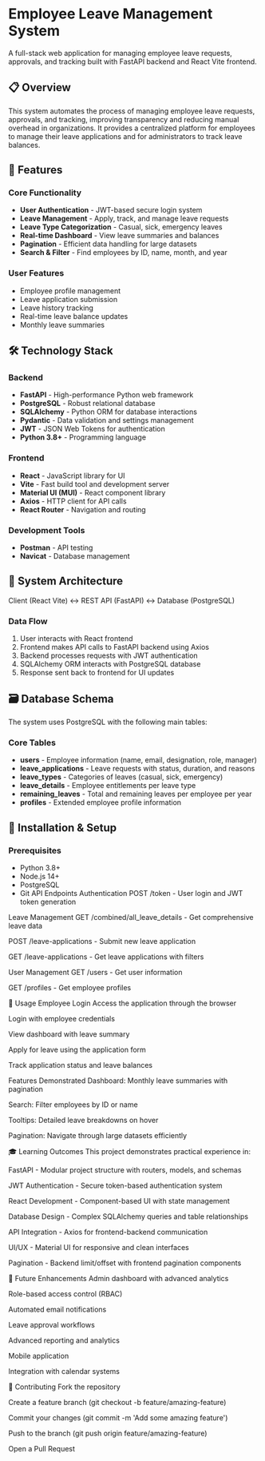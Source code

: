 # Employee Leave Management System

A full-stack web application for managing employee leave requests, approvals, and tracking built with FastAPI backend and React Vite frontend.

## 📋 Overview

This system automates the process of managing employee leave requests, approvals, and tracking, improving transparency and reducing manual overhead in organizations. It provides a centralized platform for employees to manage their leave applications and for administrators to track leave balances.

## 🚀 Features

### Core Functionality
- **User Authentication** - JWT-based secure login system
- **Leave Management** - Apply, track, and manage leave requests
- **Leave Type Categorization** - Casual, sick, emergency leaves
- **Real-time Dashboard** - View leave summaries and balances
- **Pagination** - Efficient data handling for large datasets
- **Search & Filter** - Find employees by ID, name, month, and year

### User Features
- Employee profile management
- Leave application submission
- Leave history tracking
- Real-time leave balance updates
- Monthly leave summaries

## 🛠 Technology Stack

### Backend
- **FastAPI** - High-performance Python web framework
- **PostgreSQL** - Robust relational database
- **SQLAlchemy** - Python ORM for database interactions
- **Pydantic** - Data validation and settings management
- **JWT** - JSON Web Tokens for authentication
- **Python 3.8+** - Programming language

### Frontend
- **React** - JavaScript library for UI
- **Vite** - Fast build tool and development server
- **Material UI (MUI)** - React component library
- **Axios** - HTTP client for API calls
- **React Router** - Navigation and routing

### Development Tools
- **Postman** - API testing
- **Navicat** - Database management

## 📁 System Architecture
Client (React Vite) ↔ REST API (FastAPI) ↔ Database (PostgreSQL)

### Data Flow
1. User interacts with React frontend
2. Frontend makes API calls to FastAPI backend using Axios
3. Backend processes requests with JWT authentication
4. SQLAlchemy ORM interacts with PostgreSQL database
5. Response sent back to frontend for UI updates

## 🗃 Database Schema

The system uses PostgreSQL with the following main tables:

### Core Tables
- **users** - Employee information (name, email, designation, role, manager)
- **leave_applications** - Leave requests with status, duration, and reasons
- **leave_types** - Categories of leaves (casual, sick, emergency)
- **leave_details** - Employee entitlements per leave type
- **remaining_leaves** - Total and remaining leaves per employee per year
- **profiles** - Extended employee profile information

## 🚀 Installation & Setup

### Prerequisites
- Python 3.8+
- Node.js 14+
- PostgreSQL
- Git
API Endpoints
Authentication
POST /token - User login and JWT token generation

Leave Management
GET /combined/all_leave_details - Get comprehensive leave data

POST /leave-applications - Submit new leave application

GET /leave-applications - Get leave applications with filters

User Management
GET /users - Get user information

GET /profiles - Get employee profiles

🎯 Usage
Employee Login
Access the application through the browser

Login with employee credentials

View dashboard with leave summary

Apply for leave using the application form

Track application status and leave balances

Features Demonstrated
Dashboard: Monthly leave summaries with pagination

Search: Filter employees by ID or name

Tooltips: Detailed leave breakdowns on hover

Pagination: Navigate through large datasets efficiently

🎓 Learning Outcomes
This project demonstrates practical experience in:

FastAPI - Modular project structure with routers, models, and schemas

JWT Authentication - Secure token-based authentication system

React Development - Component-based UI with state management

Database Design - Complex SQLAlchemy queries and table relationships

API Integration - Axios for frontend-backend communication

UI/UX - Material UI for responsive and clean interfaces

Pagination - Backend limit/offset with frontend pagination components

🔮 Future Enhancements
Admin dashboard with advanced analytics

Role-based access control (RBAC)

Automated email notifications

Leave approval workflows

Advanced reporting and analytics

Mobile application

Integration with calendar systems

🤝 Contributing
Fork the repository

Create a feature branch (git checkout -b feature/amazing-feature)

Commit your changes (git commit -m 'Add some amazing feature')

Push to the branch (git push origin feature/amazing-feature)

Open a Pull Request

